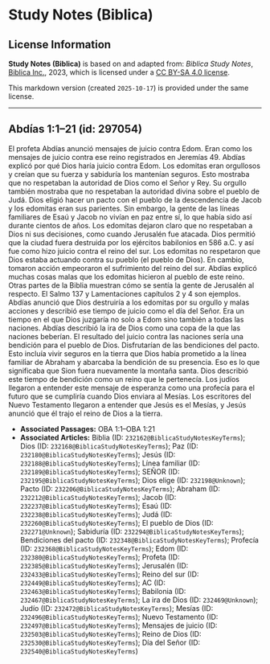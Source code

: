 # Study Notes (Biblica)

## License Information

**Study Notes (Biblica)** is based on and adapted from: _Biblica Study Notes_, [Biblica Inc.](https://www.biblica.com/), 2023, which is licensed under a [CC BY-SA 4.0 license](https://creativecommons.org/licenses/by-sa/4.0/legalcode.en).

This markdown version (created `2025-10-17`) is provided under the same license.



--------------------------------

## Abdías 1:1–21 (id: 297054)

El profeta Abdías anunció mensajes de juicio contra Edom. Eran como los mensajes de juicio contra ese reino registrados en Jeremías 49\. Abdías explicó por qué Dios haría juicio contra Edom. Los edomitas eran orgullosos y creían que su fuerza y sabiduría los mantenían seguros. Esto mostraba que no respetaban la autoridad de Dios como el Señor y Rey. Su orgullo también mostraba que no respetaban la autoridad divina sobre el pueblo de Judá. Dios eligió hacer un pacto con el pueblo de la descendencia de Jacob y los edomitas eran sus parientes. Sin embargo, la gente de las líneas familiares de Esaú y Jacob no vivían en paz entre sí, lo que había sido así durante cientos de años. Los edomitas dejaron claro que no respetaban a Dios ni sus decisiones, como cuando Jerusalén fue atacada. Dios permitió que la ciudad fuera destruida por los ejércitos babilonios en 586 a.C. y así fue como hizo juicio contra el reino del sur. Los edomitas no respetaron que Dios estaba actuando contra su pueblo (el pueblo de Dios). En cambio, tomaron acción empeoraron el sufrimiento del reino del sur. Abdías explicó muchas cosas malas que los edomitas hicieron al pueblo de este reino. Otras partes de la Biblia muestran cómo se sentía la gente de Jerusalén al respecto. El Salmo 137 y Lamentaciones capítulos 2 y 4 son ejemplos. Abdías anunció que Dios destruiría a los edomitas por su orgullo y malas acciones y describió ese tiempo de juicio como el día del Señor. Era un tiempo en el que Dios juzgaría no solo a Edom sino también a todas las naciones. Abdías describió la ira de Dios como una copa de la que las naciones beberían. El resultado del juicio contra las naciones sería una bendición para el pueblo de Dios. Disfrutarían de las bendiciones del pacto. Esto incluía vivir seguros en la tierra que Dios había prometido a la línea familiar de Abraham y abarcaba la bendición de su presencia. Eso es lo que significaba que Sion fuera nuevamente la montaña santa. Dios describió este tiempo de bendición como un reino que le pertenecía. Los judíos llegaron a entender este mensaje de esperanza como una profecía para el futuro que se cumpliría cuando Dios enviara al Mesías. Los escritores del Nuevo Testamento llegaron a entender que Jesús es el Mesías, y Jesús anunció que él trajo el reino de Dios a la tierra.

* **Associated Passages:** OBA 1:1–OBA 1:21
* **Associated Articles:** Biblia (ID: `232162@BiblicaStudyNotesKeyTerms`); Dios (ID: `232168@BiblicaStudyNotesKeyTerms`); Paz (ID: `232180@BiblicaStudyNotesKeyTerms`); Jesús (ID: `232188@BiblicaStudyNotesKeyTerms`); Línea familiar (ID: `232189@BiblicaStudyNotesKeyTerms`); SEÑOR (ID: `232195@BiblicaStudyNotesKeyTerms`); Dios elige (ID: `232198@Unknown`); Pacto (ID: `232206@BiblicaStudyNotesKeyTerms`); Abraham (ID: `232212@BiblicaStudyNotesKeyTerms`); Jacob (ID: `232237@BiblicaStudyNotesKeyTerms`); Esaú (ID: `232238@BiblicaStudyNotesKeyTerms`); Judá (ID: `232260@BiblicaStudyNotesKeyTerms`); El pueblo de Dios (ID: `232271@Unknown`); Sabiduría (ID: `232294@BiblicaStudyNotesKeyTerms`); Bendiciones del pacto (ID: `232348@BiblicaStudyNotesKeyTerms`); Profecía (ID: `232368@BiblicaStudyNotesKeyTerms`); Edom (ID: `232380@BiblicaStudyNotesKeyTerms`); Profeta (ID: `232385@BiblicaStudyNotesKeyTerms`); Jerusalén (ID: `232433@BiblicaStudyNotesKeyTerms`); Reino del sur (ID: `232449@BiblicaStudyNotesKeyTerms`); AC (ID: `232463@BiblicaStudyNotesKeyTerms`); Babilonia (ID: `232467@BiblicaStudyNotesKeyTerms`); La ira de Dios (ID: `232469@Unknown`); Judío (ID: `232472@BiblicaStudyNotesKeyTerms`); Mesías (ID: `232496@BiblicaStudyNotesKeyTerms`); Nuevo Testamento (ID: `232497@BiblicaStudyNotesKeyTerms`); Mensajes de juicio (ID: `232503@BiblicaStudyNotesKeyTerms`); Reino de Dios (ID: `232530@BiblicaStudyNotesKeyTerms`); Día del Señor (ID: `232540@BiblicaStudyNotesKeyTerms`)

